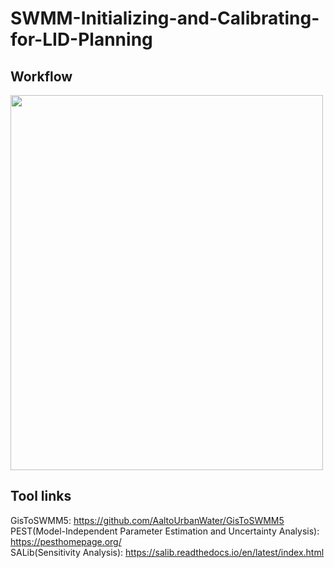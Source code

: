 # SWMM-Initializing-and-Calibrating-for-LID-Planning
## Workflow  
  <img src="https://user-images.githubusercontent.com/88581752/221405256-1acde5dc-7a7d-481e-a53a-f32c2ecb2c65.png" width="500" height="600">
  
## Tool links
GisToSWMM5: https://github.com/AaltoUrbanWater/GisToSWMM5  
PEST(Model-Independent Parameter Estimation and Uncertainty Analysis): https://pesthomepage.org/  
SALib(Sensitivity Analysis): https://salib.readthedocs.io/en/latest/index.html

